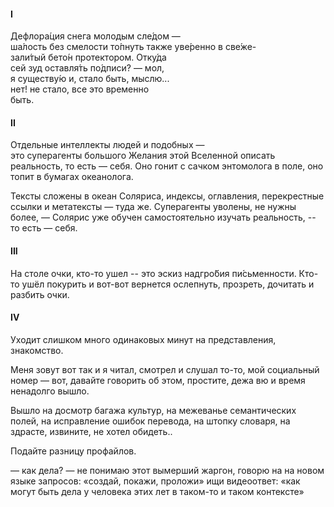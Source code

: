 

#### I
Дефлора́ция снега молодым сле́дом —   
ша́лость без смелости то́пнуть 
также уве́ренно в све́же-  
зали́тый бето́н протектором. Отку́да   
сей зуд оставля́ть по́дписи? — мол,  
я существу́ю и, стало быть, мыслю...  
нет! не стало, все это временно   
быть.  

#### II
Отдельные интеллекты 
людей и подобных —  
это суперагенты 
большого Желания этой Вселенной 
описать реальность, 
то есть — себя. 
Оно гонит с сачком 
энтомолога в поле, оно топит в бумагах 
океанолога.

Тексты сложены в океан Соляриса, 
индексы, оглавления, перекрестные ссылки
и метатексты — туда же.
Суперагенты уволены, не нужны более, — 
Солярис уже обучен 
самостоятельно изучать реальность, --
то есть — себя.

#### III
На столе очки, кто-то ушел -- 
это эскиз надгро́бия пи́сьменности.
Кто-то ушёл покурить и вот-вот вернется
ослепнуть, прозреть, 
дочитать и 
разбить очки.


#### IV
Уходит слишком много одинаковых минут 
на представления, знакомство. 

Меня зовут вот так и я читал, 
смотрел и слушал то-то, 
мой социальный номер — вот,
давайте говорить об этом, 
простите, дежа вю и время 
ненадолго вышло. 

Вышло на досмотр багажа культур, 
на межеванье семантических полей,
на исправление ошибок перевода,
на штопку словаря, 
на здрасте, извините, не хотел обидеть.. 

Подайте разницу профайлов.

— как дела? 
— не понимаю этот вымерший жаргон, 
говорю на на новом языке запросов:
«создай, покажи, проложи»
ищи видеоответ: «как могут 
быть дела у человека этих лет 
в таком-то и таком контексте»





